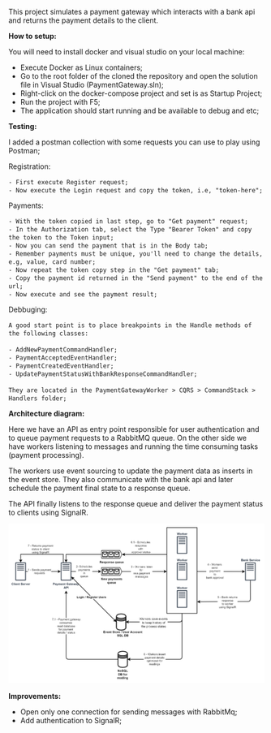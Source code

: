 This project simulates a payment gateway which interacts with a bank api and returns the payment details to the client.

**How to setup:**

  You will need to install docker and visual studio on your local machine:

  - Execute Docker as Linux containers;
  - Go to the root folder of the cloned the repository and open the solution file in Visual Studio (PaymentGateway.sln);
  - Right-click on the docker-compose project and set is as Startup Project;
  - Run the project with F5;
  - The application should start running and be available to debug and etc;

**Testing:**

  I added a postman collection with some requests you can use to play using Postman;

  Registration:

    - First execute Register request;
    - Now execute the Login request and copy the token, i.e, "token-here";

  Payments:

    - With the token copied in last step, go to "Get payment" request;
    - In the Authorization tab, select the Type "Bearer Token" and copy the token to the Token input;
    - Now you can send the payment that is in the Body tab;
    - Remember payments must be unique, you'll need to change the details, e.g, value, card number;
    - Now repeat the token copy step in the "Get payment" tab;
    - Copy the payment id returned in the "Send payment" to the end of the url;
    - Now execute and see the payment result;

  Debbuging:

    A good start point is to place breakpoints in the Handle methods of the following classes:

    - AddNewPaymentCommandHandler;
    - PaymentAcceptedEventHandler;
    - PaymentCreatedEventHandler;
    - UpdatePaymentStatusWithBankResponseCommandHandler;

    They are located in the PaymentGatewayWorker > CQRS > CommandStack > Handlers folder;

**Architecture diagram:**

Here we have an API as entry point responsible for user authentication and to queue payment requests to a RabbitMQ queue. On the other side we have workers listening to messages and running the time consuming tasks (payment processing).

The workers use event sourcing to update the payment data as inserts in the event store. They also communicate with the bank api and later schedule the payment final state to a response queue.

The API finally listens to the response queue and deliver the payment status to clients using SignalR.

![Architecture diagram](https://github.com/domicioam/gateway/blob/master/Architecture.png)

**Improvements:** 

  - Open only one connection for sending messages with RabbitMq;
  - Add authentication to SignalR;
